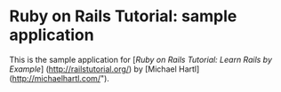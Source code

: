 # Ruby on Rails Tutorial: sample application

This is the sample application for [*Ruby on Rails Tutorial: Learn Rails by Example*] (http://railstutorial.org/) by [Michael Hartl] (http://michaelhartl.com/").